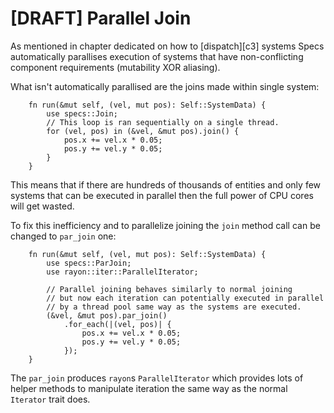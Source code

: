 # [DRAFT] Parallel Join

As mentioned in chapter dedicated on how to [dispatch][c3] systems
Specs automatically parallises execution of systems that have
non-conflicting component requirements (mutability XOR aliasing).

What isn't automatically parallised are the joins made within single system:

```rust,ignore
    fn run(&mut self, (vel, mut pos): Self::SystemData) {
        use specs::Join;
        // This loop is ran sequentially on a single thread.
        for (vel, pos) in (&vel, &mut pos).join() {
            pos.x += vel.x * 0.05;
            pos.y += vel.y * 0.05;
        }
    }
```

This means that if there are hundreds of thousands of entities and only few
systems that can be executed in parallel then the full power
of CPU cores will get wasted.

To fix this inefficiency and to parallelize joining the `join`
method call can be changed to `par_join` one:

```rust,ignore
    fn run(&mut self, (vel, mut pos): Self::SystemData) {
        use specs::ParJoin;
        use rayon::iter::ParallelIterator;

        // Parallel joining behaves similarly to normal joining
        // but now each iteration can potentially executed in parallel
        // by a thread pool same way as the systems are executed.
        (&vel, &mut pos).par_join()
            .for_each(|(vel, pos)| {
                pos.x += vel.x * 0.05;
                pos.y += vel.y * 0.05;
            });
    }
```

The `par_join` produces `rayon`s `ParallelIterator` which provides lots of
helper methods to manipulate iteration the same way as
the normal `Iterator` trait does.
